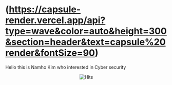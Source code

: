 # (https://capsule-render.vercel.app/api?type=wave&color=auto&height=300&section=header&text=capsule%20render&fontSize=90)
 

Hello this is Namho Kim who interested in Cyber security 

<div align=center>
	
 ![Hits](https://hits.seeyoufarm.com/api/count/incr/badge.svg?url=https%3A%2F%2Fgithub.com%2Fnkim6636&count_bg=%2379C83D&title_bg=%23555555&icon=&icon_color=%23E7E7E7&title=hits&edge_flat=false)
